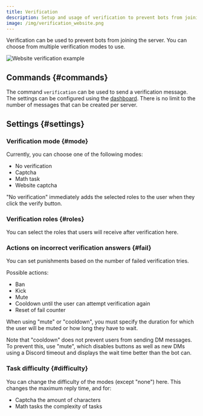 ```yaml
---
title: Verification
description: Setup and usage of verification to prevent bots from joining and raiding your Discord server.
image: /img/verification_website.png
---
```


Verification can be used to prevent bots from joining the server. You can choose from multiple verification modes to use.

![Website verification example](/img/verification_website.png)

## Commands {#commands}

The command `verification` can be used to send a verification message. The settings can be configured using the [dashboard](https://tomatenkuchen.com/dashboard/settings#verificationRole).
There is no limit to the number of messages that can be created per server.

## Settings {#settings}

### Verification mode {#mode}

Currently, you can choose one of the following modes:
- No verification
- Captcha
- Math task
- Website captcha

"No verification" immediately adds the selected roles to the user when they click the verify button.

### Verification roles {#roles}

You can select the roles that users will receive after verification here.

### Actions on incorrect verification answers {#fail}

You can set punishments based on the number of failed verification tries.

Possible actions:
- Ban
- Kick
- Mute
- Cooldown until the user can attempt verification again
- Reset of fail counter

When using "mute" or "cooldown", you must specify the duration for which the user will be muted or how long they have to wait.

Note that "cooldown" does not prevent users from sending DM messages.
To prevent this, use "mute", which disables buttons as well as new DMs using a Discord timeout and displays the wait time better than the bot can.

### Task difficulty {#difficulty}

You can change the difficulty of the modes (except "none") here. This changes the maximum reply time, and for:
- Captcha the amount of characters
- Math tasks the complexity of tasks
